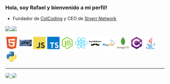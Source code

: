 ### Hola, soy Rafael y bienvenido a mi perfil!

- Fundador de [ColCoding](https://col-coding.github.io) y CEO de [Styerr Network](https://styerr.net)

<div>
    <a href="https://github.com/GalassoX">
        <img align="center" height="180em" src="https://github-readme-stats.vercel.app/api?username=galassox&show_icons=true&theme=dark&include_all_commits=true&count_private=true" />
    </a>
    <a href="https://github.com/GalassoX">
        <img align="center" height="160em" src="https://github-readme-stats.vercel.app/api/top-langs/?username=galassox&theme=dark" />
    </a>
</div>
<br>
<div style="display: inline_block">
    <img height="40" width="40" src="https://raw.githubusercontent.com/devicons/devicon/2ae2a900d2f041da66e950e4d48052658d850630/icons/html5/html5-original.svg" />
    <img height="40" width="40" src="https://raw.githubusercontent.com/devicons/devicon/2ae2a900d2f041da66e950e4d48052658d850630/icons/php/php-original.svg" />
    <img height="40" width="40" src="https://raw.githubusercontent.com/devicons/devicon/2ae2a900d2f041da66e950e4d48052658d850630/icons/javascript/javascript-original.svg" />
    <img height="40" width="40" src="https://raw.githubusercontent.com/devicons/devicon/2ae2a900d2f041da66e950e4d48052658d850630/icons/typescript/typescript-original.svg" />
    <img height="40" width="40" src="https://raw.githubusercontent.com/devicons/devicon/2ae2a900d2f041da66e950e4d48052658d850630/icons/nodejs/nodejs-original.svg" />
    <img height="40" width="40" src="https://raw.githubusercontent.com/devicons/devicon/2ae2a900d2f041da66e950e4d48052658d850630/icons/react/react-original.svg" />
    <img height="40" width="40" src="https://raw.githubusercontent.com/devicons/devicon/2ae2a900d2f041da66e950e4d48052658d850630/icons/handlebars/handlebars-original-wordmark.svg" />
    <img height="40" width="40" src="https://raw.githubusercontent.com/devicons/devicon/2ae2a900d2f041da66e950e4d48052658d850630/icons/mysql/mysql-original-wordmark.svg" />
    <img height="40" width="40" src="https://raw.githubusercontent.com/devicons/devicon/2ae2a900d2f041da66e950e4d48052658d850630/icons/mongodb/mongodb-original-wordmark.svg" />
    <img height="40" width="40" src="https://raw.githubusercontent.com/devicons/devicon/2ae2a900d2f041da66e950e4d48052658d850630/icons/csharp/csharp-original.svg" />
    <img height="40" width="40" src="https://raw.githubusercontent.com/devicons/devicon/2ae2a900d2f041da66e950e4d48052658d850630/icons/java/java-original.svg" />
    <img height="40" width="40" src="https://raw.githubusercontent.com/devicons/devicon/2ae2a900d2f041da66e950e4d48052658d850630/icons/python/python-original.svg" />
</div>

---

<div>
    <a href="mailto:rafaelmarrugo28@gmail.com">
        <img style="border-radius: 5px" src="https://img.shields.io/badge/Gmail-D14836?style=for-the-badge&logo=gmail&logoColor=white" />
    </a>
    <a href="www.twitch.tv/galassox">
        <img style="border-radius: 5px" src="https://img.shields.io/badge/Twitch-9146FF?style=for-the-badge&logo=twitch&logoColor=white" />
    </a>
</div>

<!--<div>
    <a href="https://github.com/GalassoX/samplog-sql">
    <img align="center" src="https://github-readme-stats.vercel.app/api/pin/?username=galassox&repo=samplog-sql&theme=dark" />
    </a>
</div>-->

